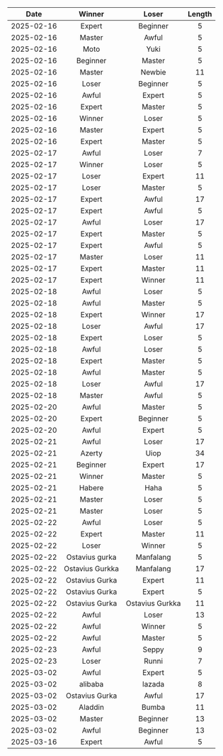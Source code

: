 |Date|Winner|Loser|Length|
|:--:|:----:|:---:|:----:|
|2025-02-16|Expert|Beginner|5|
|2025-02-16|Master|Awful|5|
|2025-02-16|Moto|Yuki|5|
|2025-02-16|Beginner|Master|5|
|2025-02-16|Master|Newbie|11|
|2025-02-16|Loser|Beginner|5|
|2025-02-16|Awful|Expert|5|
|2025-02-16|Expert|Master|5|
|2025-02-16|Winner|Loser|5|
|2025-02-16|Master|Expert|5|
|2025-02-16|Expert|Master|5|
|2025-02-17|Awful|Loser|7|
|2025-02-17|Winner|Loser|5|
|2025-02-17|Loser|Expert|11|
|2025-02-17|Loser|Master|5|
|2025-02-17|Expert|Awful|17|
|2025-02-17|Expert|Awful|5|
|2025-02-17|Awful|Loser|17|
|2025-02-17|Expert|Master|5|
|2025-02-17|Expert|Awful|5|
|2025-02-17|Master|Loser|11|
|2025-02-17|Expert|Master|11|
|2025-02-17|Expert|Winner|11|
|2025-02-18|Awful|Loser|5|
|2025-02-18|Awful|Master|5|
|2025-02-18|Expert|Winner|17|
|2025-02-18|Loser|Awful|17|
|2025-02-18|Expert|Loser|5|
|2025-02-18|Awful|Loser|5|
|2025-02-18|Expert|Master|5|
|2025-02-18|Awful|Master|5|
|2025-02-18|Loser|Awful|17|
|2025-02-18|Master|Awful|5|
|2025-02-20|Awful|Master|5|
|2025-02-20|Expert|Beginner|5|
|2025-02-20|Awful|Expert|5|
|2025-02-21|Awful|Loser|17|
|2025-02-21|Azerty|Uiop|34|
|2025-02-21|Beginner|Expert|17|
|2025-02-21|Winner|Master|5|
|2025-02-21|Habere|Haha |5|
|2025-02-21|Master|Loser|5|
|2025-02-21|Master|Loser|5|
|2025-02-22|Awful|Loser|5|
|2025-02-22|Expert|Master|11|
|2025-02-22|Loser|Winner|5|
|2025-02-22|Ostavius gurka|Manfalang|5|
|2025-02-22|Ostavius Gurkka|Manfalang|17|
|2025-02-22|Ostavius Gurka|Expert|11|
|2025-02-22|Ostavius Gurka|Expert|5|
|2025-02-22|Ostavius Gurka|Ostavius Gurkka|11|
|2025-02-22|Awful|Loser|13|
|2025-02-22|Awful|Winner|5|
|2025-02-22|Awful|Master|5|
|2025-02-23|Awful|Seppy|9|
|2025-02-23|Loser|Runni|7|
|2025-03-02|Awful|Expert|5|
|2025-03-02|alibaba|lazada|8|
|2025-03-02|Ostavius Gurka|Awful|17|
|2025-03-02|Aladdin|Bumba|11|
|2025-03-02|Master|Beginner|13|
|2025-03-02|Awful|Beginner|13|
|2025-03-16|Expert|Awful|5|
